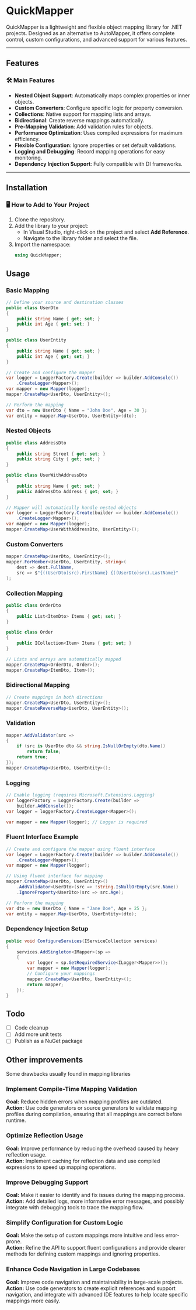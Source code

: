 # QuickMapper

QuickMapper is a lightweight and flexible object mapping library for .NET projects. Designed as an alternative to AutoMapper, it offers complete control, custom configurations, and advanced support for various features.

---

## Features

### 🛠️ Main Features

- **Nested Object Support**: Automatically maps complex properties or inner objects.
- **Custom Converters**: Configure specific logic for property conversion.
- **Collections**: Native support for mapping lists and arrays.
- **Bidirectional**: Create reverse mappings automatically.
- **Pre-Mapping Validation**: Add validation rules for objects.
- **Performance Optimization**: Uses compiled expressions for maximum efficiency.
- **Flexible Configuration**: Ignore properties or set default validations.
- **Logging and Debugging**: Record mapping operations for easy monitoring.
- **Dependency Injection Support**: Fully compatible with DI frameworks.

---

## Installation

### 🖥️ How to Add to Your Project

1. Clone the repository.
2. Add the library to your project:
   - In Visual Studio, right-click on the project and select **Add Reference**.
   - Navigate to the library folder and select the file.
3. Import the namespace:
   ```csharp
   using QuickMapper;
   ```

## Usage

### Basic Mapping

```csharp
// Define your source and destination classes
public class UserDto
{
    public string Name { get; set; }
    public int Age { get; set; }
}

public class UserEntity
{
    public string Name { get; set; }
    public int Age { get; set; }
}

// Create and configure the mapper
var logger = LoggerFactory.Create(builder => builder.AddConsole())
    .CreateLogger<Mapper>();
var mapper = new Mapper(logger);
mapper.CreateMap<UserDto, UserEntity>();

// Perform the mapping
var dto = new UserDto { Name = "John Doe", Age = 30 };
var entity = mapper.Map<UserDto, UserEntity>(dto);
```

### Nested Objects

```csharp
public class AddressDto
{
    public string Street { get; set; }
    public string City { get; set; }
}

public class UserWithAddressDto
{
    public string Name { get; set; }
    public AddressDto Address { get; set; }
}

// Mapper will automatically handle nested objects
var logger = LoggerFactory.Create(builder => builder.AddConsole())
    .CreateLogger<Mapper>();
var mapper = new Mapper(logger);
mapper.CreateMap<UserWithAddressDto, UserEntity>();
```

### Custom Converters

```csharp
mapper.CreateMap<UserDto, UserEntity>();
mapper.ForMember<UserDto, UserEntity, string>(
    dest => dest.FullName,
    src => $"{((UserDto)src).FirstName} {((UserDto)src).LastName}"
);
```

### Collection Mapping

```csharp
public class OrderDto
{
    public List<ItemDto> Items { get; set; }
}

public class Order
{
    public ICollection<Item> Items { get; set; }
}

// Lists and arrays are automatically mapped
mapper.CreateMap<OrderDto, Order>();
mapper.CreateMap<ItemDto, Item>();
```

### Bidirectional Mapping

```csharp
// Create mappings in both directions
mapper.CreateMap<UserDto, UserEntity>();
mapper.CreateReverseMap<UserDto, UserEntity>();
```

### Validation

```csharp
mapper.AddValidator(src => 
{
    if (src is UserDto dto && string.IsNullOrEmpty(dto.Name))
        return false;
    return true;
});
mapper.CreateMap<UserDto, UserEntity>();
```

### Logging

```csharp
// Enable logging (requires Microsoft.Extensions.Logging)
var loggerFactory = LoggerFactory.Create(builder => 
    builder.AddConsole());
var logger = loggerFactory.CreateLogger<Mapper>();

var mapper = new Mapper(logger); // Logger is required
```

### Fluent Interface Example
```csharp
// Create and configure the mapper using fluent interface
var logger = LoggerFactory.Create(builder => builder.AddConsole())
    .CreateLogger<Mapper>();
var mapper = new Mapper(logger);

// Using fluent interface for mapping
mapper.CreateMap<UserDto, UserEntity>()
    .AddValidator<UserDto>(src => !string.IsNullOrEmpty(src.Name))
    .IgnoreProperty<UserDto>(src => src.Age);

// Perform the mapping
var dto = new UserDto { Name = "Jane Doe", Age = 25 };
var entity = mapper.Map<UserDto, UserEntity>(dto);
```

### Dependency Injection Setup

```csharp
public void ConfigureServices(IServiceCollection services)
{
    services.AddSingleton<IMapper>(sp =>
    {
        var logger = sp.GetRequiredService<ILogger<Mapper>>();
        var mapper = new Mapper(logger);
        // Configure your mappings
        mapper.CreateMap<UserDto, UserEntity>();
        return mapper;
    });
}
```

## Todo

  - [ ] Code cleanup
  - [ ] Add more unit tests
  - [ ] Publish as a NuGet package

## Other improvements

Some drawbacks usually found in mapping libraries

### Implement Compile-Time Mapping Validation

**Goal:** Reduce hidden errors when mapping profiles are outdated.  
**Action:** Use code generators or source generators to validate mapping profiles during compilation, ensuring that all mappings are correct before runtime.

### Optimize Reflection Usage

**Goal:** Improve performance by reducing the overhead caused by heavy reflection usage.  
**Action:** Implement caching for reflection data and use compiled expressions to speed up mapping operations.

### Improve Debugging Support

**Goal:** Make it easier to identify and fix issues during the mapping process.  
**Action:** Add detailed logs, more informative error messages, and possibly integrate with debugging tools to trace the mapping flow.

### Simplify Configuration for Custom Logic

**Goal:** Make the setup of custom mappings more intuitive and less error-prone.  
**Action:** Refine the API to support fluent configurations and provide clearer methods for defining custom mappings and ignoring properties.
### Enhance Code Navigation in Large Codebases

**Goal:** Improve code navigation and maintainability in large-scale projects.  
**Action:** Use code generators to create explicit references and support navigation, and integrate with advanced IDE features to help locate specific mappings more easily.
